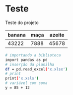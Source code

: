 # Teste

Teste do projeto

| banana | maça | azeite |
| ------ | ---- | ------ |
| 43222  | 7888 | 45678  |



```bash
# importando a biblioteca
import pandas as pd
# inserção da planilha
df = pd.read_excel('x.xlsx')
# print
print('x.xsls')
# variável com soma
y = 85 + 12
```

